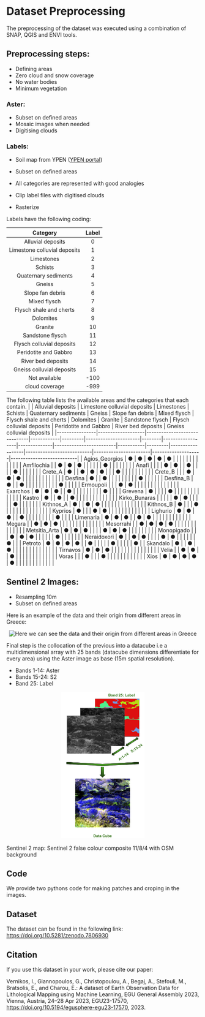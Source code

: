 # Dataset Preprocessing

The preprocessing of the dataset was executed using a combination of SNAP, QGIS and ENVI tools. 

## Preprocessing steps:
- Defining areas
- Zero cloud and snow coverage
- No water bodies
- Minimum vegetation

### Aster:
- Subset on defined areas
- Mosaic images when needed
- Digitising clouds

### Labels:
- Soil map from YPEN ([YPEN portal](https://mapsportal.ypen.gr/))

- Subset on defined areas
- All categories are represented with good analogies
- Clip label files with digitised clouds
- Rasterize

Labels have the following coding:

 Category | Label
:---: | :---:
Alluvial deposits | 0
Limestone colluvial deposits | 1
Limestones | 2
Schists | 3
Quaternary sediments |4
Gneiss | 5
Slope fan debris | 6
Mixed flysch | 7
Flysch shale and cherts | 8
Dolomites | 9
Granite |10
Sandstone flysch | 11
Flysch colluvial deposits | 12
Peridotite and Gabbro | 13
River bed deposits | 14
Gneiss colluvial deposits |15
Not available |-100
cloud coverage |-999

The following table lists the available areas and the categories that each contain.
|                | Alluvial deposits | Limestone colluvial deposits | Limestones | Schists | Quaternary sediments | Gneiss | Slope fan debris | Mixed flysch | Flysch shale and cherts | Dolomites | Granite | Sandstone flysch | Flysch colluvial deposits | Peridotite and Gabbro | River bed deposits | Gneiss colluvial deposits |
|----------------|-------------------|------------------------------|------------|---------|----------------------|--------|------------------|--------------|-------------------------|-----------|---------|------------------|---------------------------|-----------------------|--------------------|---------------------------|
| Agios_Georgios | ●                 | ●                            | ●          | ●       | ●                    |        |                  |              |                         |           |         |                  |                           |                       |                    |                           |
| Amfilochia     |                   | ●                            | ●          | ●       |                      |        |                  |              |                         | ●         |         |                  |                           |                       |                    |                           |
| Anafi          |                   |                              |            | ●       | ●                    |        | ●                |              |                         |           | ●       |                  |                           |                       |                    |                           |
| Crete_A        | ●                 |                              | ●          | ●       | ●                    |        |                  | ●            |                         |           |         |                  |                           |                       |                    |                           |
| Crete_B        |                   |                              | ●          | ●       | ●                    |        |                  |              |                         |           |         |                  |                           |                       |                    |                           |
| Desfina        | ●                 |                              | ●          |         |                      |        |                  |              |                         |           |         | ●                |                           |                       |                    |                           |
| Desfina_B      | ●                 |                              | ●          |         |                      |        |                  |              |                         |           |         |                  | ●                         |                       |                    |                           |
| Ermoupoli      |                   |                              | ●          | ●       |                      |        |                  |              |                         |           |         |                  |                           |                       |                    |                           |
| Exarchos       | ●                 | ●                            | ●          |         | ●                    |        |                  |              |                         |           |         |                  |                           | ●                     |                    |                           |
| Grevena        | ●                 |                              |            |         | ●                    |        |                  |              |                         |           |         |                  |                           |                       |                    |                           |
| Kastro         | ●                 |                              | ●          |         | ●                    |        |                  |              |                         |           |         |                  |                           |                       |                    |                           |
| Kirko_Bunaras  |                   |                              |            |         | ●                    | ●      |                  |              |                         |           | ●       |                  |                           |                       |                    |                           |
| Kithnos_A      | ●                 |                              | ●          | ●       |                      |        |                  |              |                         |           |         |                  |                           |                       |                    |                           |
| Kithnos_B      | ●                 |                              |            | ●       |                      |        |                  |              |                         |           |         |                  |                           |                       |                    |                           |
| Kyprios        | ●                 |                              |            | ●       | ●                    |        |                  |              |                         |           |         |                  |                           |                       |                    |                           |
| Lighurio       | ●                 | ●                            | ●          |         | ●                    |        |                  |              |                         |           |         |                  |                           | ●                     |                    |                           |
| Limenaria      | ●                 | ●                            | ●          |         | ●                    | ●      |                  |              |                         |           |         |                  |                           |                       |                    |                           |
| Megara         |                   | ●                            | ●          | ●       |                      |        |                  |              |                         |           |         |                  |                           |                       |                    |                           |
| Mesorrahi      |                   | ●                            | ●          | ●       | ●                    |        |                  |              |                         |           |         |                  |                           |                       |                    |                           |
| Metsitia_Arta  | ●                 | ●                            | ●          |         |                      |        | ●                | ●            | ●                       |           |         |                  |                           |                       |                    |                           |
| Monopigado     |                   |                              | ●          | ●       | ●                    |        |                  |              |                         |           | ●       |                  |                           |                       |                    |                           |
| Neraidoxori    | ●                 |                              | ●          | ●       |                      |        |                  | ●            | ●                       |           |         |                  |                           |                       | ●                  |                           |
| Petroto        | ●                 | ●                            | ●          | ●       |                      | ●      |                  |              |                         |           | ●       |                  |                           |                       |                    | ●                         |
| Skandalo       | ●                 |                              | ●          | ●       |                      |        |                  |              |                         |           |         |                  |                           |                       |                    |                           |
| Tirnavos       | ●                 | ●                            | ●          |         |                      |        |                  |              |                         |           |         |                  |                           |                       |                    |                           |
| Velia          |                   | ●                            | ●          |         | ●                    |        |                  |              |                         |           |         |                  |                           |                       |                    |                           |
| Voras          |                   |                              | ●          |         |                      | ●      |                  |              |                         |           |         |                  |                           |                       |                    |                           |
| Xios           | ●                 | ●                            | ●          | ●       | ●                    |        |                  |              |                         |           |         |                  |                           |                       |                    |                           |


## Sentinel 2 Images:
- Resampling 10m
- Subset on defined areas

Here is an example of the data and their origin from different areas in Greece:


<p align="center"><img src="/images/EGU_S2.png" alt="Here we can see the data and their origin from different areas in Greece" width="750" height="750"></p>

Final step is the collocation of the previous into a datacube i.e a multidimensional array with 25 bands (datacube dimensions differentiate for every area) using the Aster image as base (15m spatial resolution). 

- Bands 1-14: Aster
- Bands 15-24: S2
- Band 25: Label

<p align="center"><img src="/images/Data_Cube.png" alt="Data Cube" width="218" height="382"></p>


Sentinel 2 map: Sentinel 2 false colour composite 11/8/4 with OSM background

## Code
We provide two pythons code for making patches and croping in the images.

## Dataset
The dataset can be found in the following link:
 https://doi.org/10.5281/zenodo.7806930

## Citation

If you use this dataset in your work, please cite our paper:

Vernikos, I., Giannopoulos, G., Christopoulou, A., Begaj, A., Stefouli, M., Bratsolis, E., and Charou, E.: A dataset of Earth Observation Data for Lithological Mapping using Machine Learning, EGU General Assembly 2023, Vienna, Austria, 24–28 Apr 2023, EGU23-17570, https://doi.org/10.5194/egusphere-egu23-17570, 2023.


